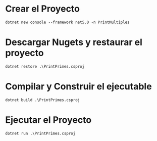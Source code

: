 # Crear el Proyecto

```
dotnet new console --framework net5.0 -n PrintMultiples
````
# Descargar Nugets y restaurar el proyecto

```
dotnet restore .\PrintPrimes.csproj
```

# Compilar y Construir el ejecutable

```
dotnet build .\PrintPrimes.csproj
```

# Ejecutar el Proyecto

```
dotnet run .\PrintPrimes.csproj
```



